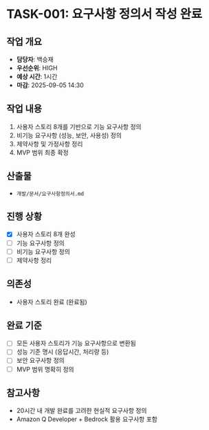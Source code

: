 # TASK-001: 요구사항 정의서 작성 완료

## 작업 개요
- **담당자**: 백승재
- **우선순위**: HIGH
- **예상 시간**: 1시간
- **마감**: 2025-09-05 14:30

## 작업 내용
1. 사용자 스토리 8개를 기반으로 기능 요구사항 정의
2. 비기능 요구사항 (성능, 보안, 사용성) 정의
3. 제약사항 및 가정사항 정리
4. MVP 범위 최종 확정

## 산출물
- `개발/문서/요구사항정의서.md`

## 진행 상황
- [x] 사용자 스토리 8개 완성
- [ ] 기능 요구사항 정의
- [ ] 비기능 요구사항 정의
- [ ] 제약사항 정리

## 의존성
- 사용자 스토리 완료 (완료됨)

## 완료 기준
- [ ] 모든 사용자 스토리가 기능 요구사항으로 변환됨
- [ ] 성능 기준 명시 (응답시간, 처리량 등)
- [ ] 보안 요구사항 정의
- [ ] MVP 범위 명확히 정의

## 참고사항
- 20시간 내 개발 완료를 고려한 현실적 요구사항 정의
- Amazon Q Developer + Bedrock 활용 요구사항 포함
